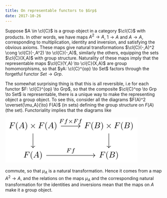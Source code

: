 ```yaml
---
title: On representable functors to $Grp$
date: 2017-10-26
---
```


Suppose $A \in \cl{C}$ is a group object in a category $\cl{C}$ with
products. In other words, we have maps $A^2 \to A$, $1 \to A$ and
$A \to A$, corresponding to multiplication, identity and inversion, and
satisfying the obvious axioms. These maps give natural transformations
$\cl{C}(-,A)^2 \cong \cl{C}(-,A^2) \to \cl{C}(-,A)$, similarly the
others, equipping the sets $\cl{C}(X,A)$ with group structure.
Naturality of these maps imply that the representable maps
$\cl{C}(Y,A) \to \cl{C}(X,A)$ are group homomorphisms, so that
$yA: \cl{C}^{op} \to Set$ factors through the forgetful functor
$Set \to Grp$.

The somewhat surprising thing is that this is all reversible, i.e for
each functor $F: \cl{C}^{op} \to Grp$, so that the composite
$\cl{C}^op \to Grp \to Set$ is representable, there is a unique way to
make the representing object a group object. To see this, consider all
the diagrams $F(A)^2 \overset{\mu_A}{\to} F(A)$ (in sets) defining the
group structure on $F(A)$ (the set). Functoriality implies that the
diagrams like

![](/images/bdf5a5ab51fa96cc6ba5caa99a4a0cb6301fbd10.svg)

commute, so that $\mu_A$ is a natural transformation. Hence it comes
from a map $A^2 \to A$, and the relations on the maps $\mu_A$ and the
corresponding natural transformation for the identities and inversions
mean that the maps on $A$ make it a group object.
